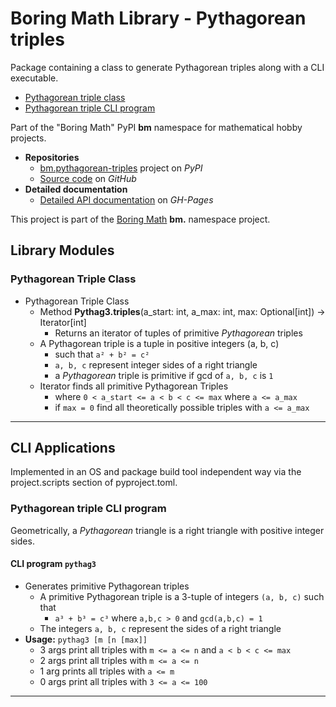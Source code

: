 # Boring Math Library - Pythagorean triples

Package containing a class to generate Pythagorean triples along
with a CLI executable.


* [Pythagorean triple class](#pythagorean-triple-class)
* [Pythagorean triple CLI program](#pythagorean-triple-cli-program)

Part of the "Boring Math" PyPI **bm** namespace for mathematical hobby
projects.

* **Repositories**
  * [bm.pythagorean-triples][1] project on *PyPI*
  * [Source code][2] on *GitHub*
* **Detailed documentation**
  * [Detailed API documentation][3] on *GH-Pages*

This project is part of the
[Boring Math][4] **bm.** namespace project.

## Library Modules

### Pythagorean Triple Class

* Pythagorean Triple Class
  * Method **Pythag3.triples**(a_start: int, a_max: int, max: Optional[int]) -> Iterator[int]
    * Returns an iterator of tuples of primitive *Pythagorean* triples
  * A Pythagorean triple is a tuple in positive integers (a, b, c)
    * such that `a² + b² = c²`
    * `a, b, c` represent integer sides of a right triangle
    * a *Pythagorean* triple is primitive if gcd of `a, b, c` is `1`
  * Iterator finds all primitive Pythagorean Triples
    * where `0 < a_start <= a < b < c <= max` where `a <= a_max`
    * if `max = 0` find all theoretically possible triples with `a <= a_max`

---

## CLI Applications

Implemented in an OS and package build tool independent way via the
project.scripts section of pyproject.toml.

### Pythagorean triple CLI program

Geometrically, a *Pythagorean* triangle is a right triangle with
positive integer sides.

#### CLI program `pythag3`

* Generates primitive Pythagorean triples
  * A primitive Pythagorean triple is a 3-tuple of integers `(a, b, c)` such that
    * `a³ + b³ = c³` where `a,b,c > 0` and `gcd(a,b,c) = 1`
  * The integers `a, b, c` represent the sides of a right triangle
* **Usage:** `pythag3 [m [n [max]]`
  * 3 args print all triples with `m <= a <= n` and `a < b < c <= max`
  * 2 args print all triples with `m <= a <= n`
  * 1 arg prints all triples with `a <= m`
  * 0 args print all triples with `3 <= a <= 100`

---

[1]: https://pypi.org/project/bm.pythagorean-triples/
[2]: https://github.com/grscheller/bm-pythagorean-triples/
[3]: https://grscheller.github.io/boring-math-docs/pythagorean-triples/
[4]: https://github.com/grscheller/boring-math-docs
